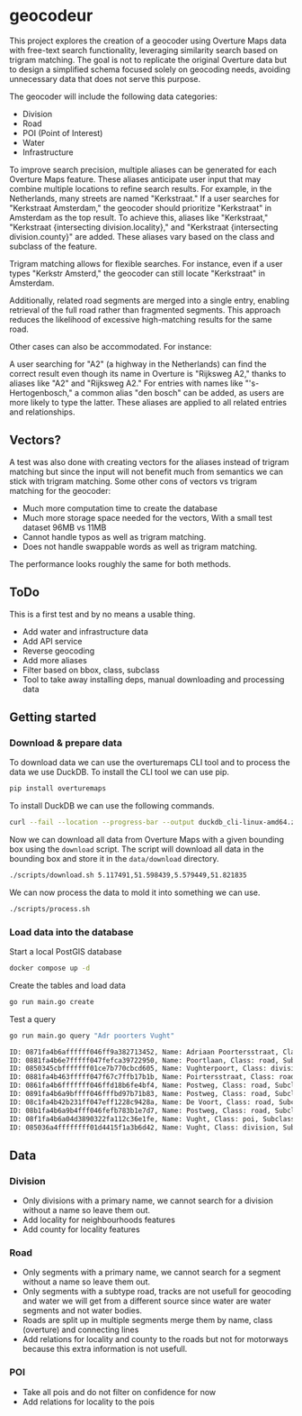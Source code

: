 # geocodeur

This project explores the creation of a geocoder using Overture Maps data with free-text search functionality, leveraging similarity search based on trigram matching. The goal is not to replicate the original Overture data but to design a simplified schema focused solely on geocoding needs, avoiding unnecessary data that does not serve this purpose.

The geocoder will include the following data categories:

- Division
- Road
- POI (Point of Interest)
- Water
- Infrastructure

To improve search precision, multiple aliases can be generated for each Overture Maps feature. These aliases anticipate user input that may combine multiple locations to refine search results. For example, in the Netherlands, many streets are named "Kerkstraat." If a user searches for "Kerkstraat Amsterdam," the geocoder should prioritize "Kerkstraat" in Amsterdam as the top result. To achieve this, aliases like "Kerkstraat," "Kerkstraat {intersecting division.locality}," and "Kerkstraat {intersecting division.county}" are added. These aliases vary based on the class and subclass of the feature.

Trigram matching allows for flexible searches. For instance, even if a user types "Kerkstr Amsterd," the geocoder can still locate "Kerkstraat" in Amsterdam.

Additionally, related road segments are merged into a single entry, enabling retrieval of the full road rather than fragmented segments. This approach reduces the likelihood of excessive high-matching results for the same road.

Other cases can also be accommodated. For instance:

A user searching for "A2" (a highway in the Netherlands) can find the correct result even though its name in Overture is "Rijksweg A2," thanks to aliases like "A2" and "Rijksweg A2."
For entries with names like "'s-Hertogenbosch," a common alias "den bosch" can be added, as users are more likely to type the latter. These aliases are applied to all related entries and relationships.


## Vectors?

A test was also done with creating vectors for the aliases instead of trigram matching but since the input will not benefit much from semantics we can stick with trigram matching. Some other cons of vectors vs trigram matching for the geocoder:

- Much more computation time to create the database
- Much more storage space needed for the vectors, With a small test dataset 96MB vs 11MB
- Cannot handle typos as well as trigram matching.
- Does not handle swappable words as well as trigram matching.

The performance looks roughly the same for both methods.

## ToDo

This is a first test and by no means a usable thing.

- Add water and infrastructure data
- Add API service
- Reverse geocoding
- Add more aliases
- Filter based on bbox, class, subclass
- Tool to take away installing deps, manual downloading and processing data

## Getting started

### Download & prepare data

To download data we can use the overturemaps CLI tool and to process the data we use DuckDB. To install the CLI tool we can use pip.

```sh
pip install overturemaps
```

To install DuckDB we can use the following commands.

```sh
curl --fail --location --progress-bar --output duckdb_cli-linux-amd64.zip https://github.com/duckdb/duckdb/releases/download/v1.1.3/duckdb_cli-linux-amd64.zip && unzip duckdb_cli-linux-amd64.zip
```

Now we can download all data from Overture Maps with a given bounding box using the `download` script. The script will download all data in the bounding box and store it in the `data/download` directory.

```sh
./scripts/download.sh 5.117491,51.598439,5.579449,51.821835
```

We can now process the data to mold it into something we can use.

```sh
./scripts/process.sh
```

### Load data into the database

Start a local PostGIS database

```sh
docker compose up -d
```

Create the tables and load data

```sh
go run main.go create
```

Test a query

```sh
go run main.go query "Adr poorters Vught"

ID: 0871fa4b6affffff046ff9a382713452, Name: Adriaan Poortersstraat, Class: road, Subclass: residential, alias: Adriaan Poortersstraat Vught, Similarity: 0.548387
ID: 0881fa4b6e7fffff047fefca39722950, Name: Poortlaan, Class: road, Subclass: residential, alias: Poortlaan Vught, Similarity: 0.458333
ID: 0850345cbfffffff01ce7b770cbcd605, Name: Vughterpoort, Class: division, Subclass: neighborhood, alias: Vughterpoort Vught, Similarity: 0.434783
ID: 0881fa4b463fffff047f67c7ffb17b1b, Name: Poirtersstraat, Class: road, Subclass: residential, alias: Poirtersstraat Vught, Similarity: 0.379310
ID: 0861fa4b6fffffff046ffd18b6fe4bf4, Name: Postweg, Class: road, Subclass: unknown, alias: Postweg Vught, Similarity: 0.320000
ID: 0891fa4b6a9bffff046fffbd97b71b83, Name: Postweg, Class: road, Subclass: tertiary, alias: Postweg Vught, Similarity: 0.320000
ID: 08c1fa4b42b231ff047eff1228c9428a, Name: De Voort, Class: road, Subclass: track, alias: De Voort Vught, Similarity: 0.320000
ID: 08b1fa4b6a9b4fff046fefb783b1e7d7, Name: Postweg, Class: road, Subclass: cycleway, alias: Postweg Vught, Similarity: 0.320000
ID: 08f1fa4b6a04d3890322fa112c36e1fe, Name: Vught, Class: poi, Subclass: , alias: Vught Vught, Similarity: 0.315789
ID: 085036a4ffffffff01d4415f1a3b6d42, Name: Vught, Class: division, Subclass: county, alias: Vught, Similarity: 0.315789
```

## Data

### Division

- Only divisions with a primary name, we cannot search for a division without a name so leave them out.
- Add locality for neighbourhoods features
- Add county for locality features

### Road

- Only segments with a primary name, we cannot search for a segment without a name so leave them out.
- Only segments with a subtype road, tracks are not usefull for geocoding and water we will get from a different source since water are water segments and not water bodies.
- Roads are split up in multiple segments merge them by name, class (overture) and connecting lines
- Add relations for locality and county to the roads but not for motorways because this extra information is not usefull.

### POI

- Take all pois and do not filter on confidence for now
- Add relations for locality to the pois

